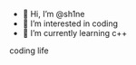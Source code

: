 - 👋 Hi, I’m @sh1ne
- 👀 I’m interested in coding
- 🌱 I’m currently learning c++

coding life

<!---
gotulip/gotulip is a ✨ special ✨ repository because its `README.md` (this file) appears on your GitHub profile.
You can click the Preview link to take a look at your changes.
--->
